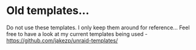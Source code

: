 # Old templates... 

Do not use these templates. I only keep them around for reference... Feel free to have a look at my current templates being used - https://github.com/jakezp/unraid-templates/
